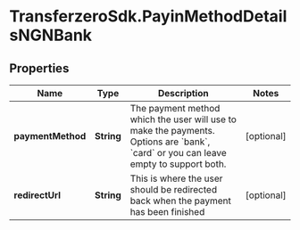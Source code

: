 # TransferzeroSdk.PayinMethodDetailsNGNBank

## Properties
Name | Type | Description | Notes
------------ | ------------- | ------------- | -------------
**paymentMethod** | **String** | The payment method which the user will use to make the payments. Options are &#x60;bank&#x60;, &#x60;card&#x60; or you can leave empty to support both. | [optional] 
**redirectUrl** | **String** | This is where the user should be redirected back when the payment has been finished | [optional] 


